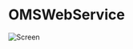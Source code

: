 # OMSWebService
![Screen](https://github.com/StupeniNET/OrdersManagementSystem/blob/master/Screenshots/screen.PNG?raw=true)
